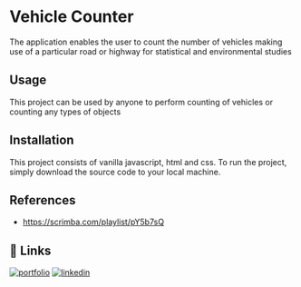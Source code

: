 
# Vehicle Counter

The application enables the user to count the number of vehicles making use of a particular road or highway for statistical and environmental studies
## Usage

This project can be used by anyone to perform counting of vehicles or counting any types of objects



## Installation

This project consists of vanilla javascript, html and css. To run the project, simply download the source code to your local machine.

## References

 - https://scrimba.com/playlist/pY5b7sQ
## 🔗 Links
[![portfolio](https://img.shields.io/badge/my_portfolio-000?style=for-the-badge&logo=ko-fi&logoColor=white)](https://github.com/Elyk-Adnuram)
[![linkedin](https://img.shields.io/badge/linkedin-0A66C2?style=for-the-badge&logo=linkedin&logoColor=white)](https://www.linkedin.com/in/kyle-marunda-58409439/)


